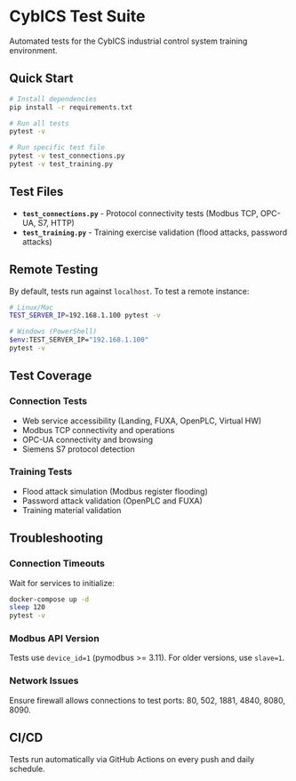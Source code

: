 # CybICS Test Suite

Automated tests for the CybICS industrial control system training environment.

## Quick Start

```bash
# Install dependencies
pip install -r requirements.txt

# Run all tests
pytest -v

# Run specific test file
pytest -v test_connections.py
pytest -v test_training.py
```

## Test Files

- **`test_connections.py`** - Protocol connectivity tests (Modbus TCP, OPC-UA, S7, HTTP)
- **`test_training.py`** - Training exercise validation (flood attacks, password attacks)

## Remote Testing

By default, tests run against `localhost`. To test a remote instance:

```bash
# Linux/Mac
TEST_SERVER_IP=192.168.1.100 pytest -v

# Windows (PowerShell)
$env:TEST_SERVER_IP="192.168.1.100"
pytest -v
```

## Test Coverage

### Connection Tests
- Web service accessibility (Landing, FUXA, OpenPLC, Virtual HW)
- Modbus TCP connectivity and operations
- OPC-UA connectivity and browsing
- Siemens S7 protocol detection

### Training Tests
- Flood attack simulation (Modbus register flooding)
- Password attack validation (OpenPLC and FUXA)
- Training material validation

## Troubleshooting

### Connection Timeouts
Wait for services to initialize:
```bash
docker-compose up -d
sleep 120
pytest -v
```

### Modbus API Version
Tests use `device_id=1` (pymodbus >= 3.11). For older versions, use `slave=1`.

### Network Issues
Ensure firewall allows connections to test ports: 80, 502, 1881, 4840, 8080, 8090.

## CI/CD

Tests run automatically via GitHub Actions on every push and daily schedule.
